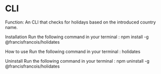 # CLI

Function:
An CLI that checks for holidays based on the introduced country name.

Installation
Run the following command in your terminal :
npm install -g @francisfrancois/holidates

How to use
Run the following command in your terminal :
holidates

Uninstall
Run the following command in your terminal :
npm uninstall -g @francisfrancois/holidates
